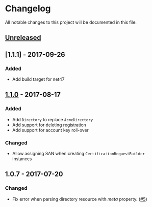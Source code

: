 # Changelog
All notable changes to this project will be documented in this file.

## [Unreleased]

## [1.1.1] - 2017-09-26
### Added
- Add build target for net47

## [1.1.0] - 2017-08-17
### Added
- Add `Directory` to replace `AcmeDirectory`
- Add support for deleting registration
- Add support for account key roll-over

### Changed
- Allow assigning SAN when creating `CertificationRequestBuilder` instances

## 1.0.7 - 2017-07-20
### Changed
- Fix error when parsing directory resource with *meta* property. ([#5][i5])

[Unreleased]: https://github.com/fszlin/certes/compare/v1.1.0...HEAD
[1.1.0]: https://github.com/fszlin/certes/compare/v1.0.7...v1.1.0

[i5]: https://github.com/fszlin/certes/issues/5
